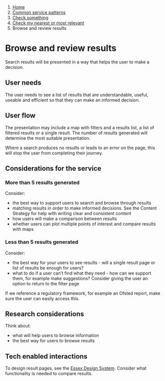 1.  [Home](/docs/core/contents)
2.	 [Common service patterns](/docs/documentation/core/common-service-patterns/overview)
3.  [Check something](docs/documentation/core/common-service-patterns/service-patterns/check-something/overview)
4.  [Check my nearest or most relevant](/docs/documentation/core/common-service-patterns/service-patterns/check-something/check-my-nearest/overview)
5.  Browse and review results

# Browse and review results
Search results will be presented in a way that helps the user to make a decision.

## User needs

The user needs to see a list of results that are understandable, useful, useable and efficient so that they can make an informed decision. 

## User flow

The presentation may include a map with filters and a results list, a list of filtered results or a single result. The number of results generated will determine the most suitable presentation.

Where a search produces no results or leads to an error on the page, this will stop the user from completing their journey. 

## Considerations for the service

### More than 5 results generated

Consider:
 
* the best way to support users to search and browse through results
* matching results in order to make informed decisions. See the Content Strategy for help with writing clear and consistent content
* how users will make a comparison between results
* whether users can plot multiple points of interest and compare results with maps

### Less than 5 results generated

Consider:

* the best way for your users to see results - will a single result page or list of results be enough for users?
* what to do if a user can’t find what they need - how can we support them, for example make suggestions? Consider giving the user an option to return to the filter page

If we reference a regulatory framework, for example an Ofsted report, make sure the user can easily access this.

## Research considerations

Think about:

* what will help users to browse information
* the best way for users to browse results

## Tech enabled interactions 

To design result pages, see the [Essex Design System](/docs/core/design/overview). Consider what functionality is needed to compare results.
